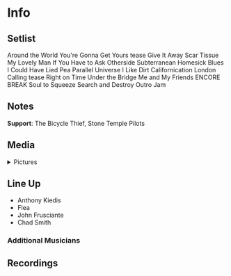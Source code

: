 # Info

## Setlist

Around the World
You're Gonna Get Yours tease
Give It Away
Scar Tissue
My Lovely Man
If You Have to Ask
Otherside
Subterranean Homesick Blues
I Could Have Lied
Pea
Parallel Universe
I Like Dirt
Californication
London Calling tease
Right on Time
Under the Bridge
Me and My Friends
ENCORE BREAK
Soul to Squeeze
Search and Destroy
Outro Jam

## Notes

**Support**: The Bicycle Thief, Stone Temple Pilots

## Media 

<details>
  <summary>Pictures</summary>
  <!--<img alt="Setlist" title="Setlist" src="_.jpg" height="200" />
  <img alt="Clipping" title="Clipping" src="_.jpg" height="200" />
  <img alt="Flyer" title="Flyer" src="_.jpg" height="200" />-->
</details>

## Line Up

* Anthony Kiedis
* Flea
* John Frusciante
* Chad Smith

### Additional Musicians

## Recordings
